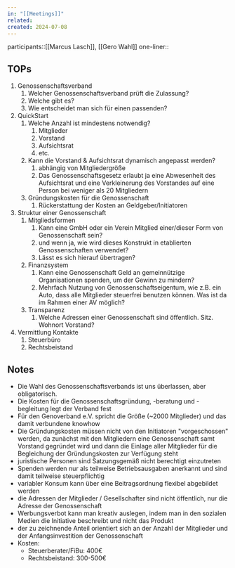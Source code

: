 ```yaml
---
in: "[[Meetings]]"
related: 
created: 2024-07-08
---
```

participants::[[Marcus Lasch]], [[Gero Wahl]]
one-liner::

## TOPs
1. Genossenschaftsverband
	1. Welcher Genossenschaftsverband prüft die Zulassung?
	2. Welche gibt es?
	3. Wie entscheidet man sich für einen passenden?
2. QuickStart 
	1. Welche Anzahl ist mindestens notwendig? 
		1. Mitglieder
		2. Vorstand
		3. Aufsichtsrat
		4. etc.
	2. Kann die Vorstand & Aufsichtsrat dynamisch angepasst werden? 
		1. abhängig von Mitgliedergröße 
		2. Das Genossenschaftsgesetz erlaubt ja eine Abwesenheit des Aufsichtsrat und eine Verkleinerung des Vorstandes auf eine Person bei weniger als 20 Mitgliedern
	3. Gründungskosten für die Genossenschaft 
		1. Rückerstattung der Kosten an Geldgeber/Initiatoren 
3. Struktur einer Genossenschaft 
	1. Mitgliedsformen
		1. Kann eine GmbH oder ein Verein Mitglied einer/dieser Form von Genossenschaft sein?
		2. und wenn ja, wie wird dieses Konstrukt in etablierten Genossenschaften verwendet? 
		3. Lässt es sich hierauf übertragen?
	2. Finanzsystem
		1. Kann eine Genossenschaft Geld an gemeinnützige Organisationen spenden, um der Gewinn zu mindern?
		2. Mehrfach Nutzung von Genossenschaftseigentum, wie z.B. ein Auto, dass alle Mitglieder steuerfrei benutzen können. Was ist da im Rahmen einer AV möglich?
	3. Transparenz
		1. Welche Adressen einer Genossenschaft sind öffentlich. Sitz. Wohnort Vorstand?
4. Vermittlung Kontakte
	1. Steuerbüro
	2. Rechtsbeistand

##  Notes

- Die Wahl des Genossenschaftsverbands ist uns überlassen, aber obligatorisch. 
- Die Kosten für die Genossenschaftsgründung, -beratung und -begleitung legt der Verband fest
- Für den Genoverband e.V. spricht die Größe (~2000 Mitglieder) und das damit verbundene knowhow
- Die Gründungskosten müssen nicht von den Initiatoren "vorgeschossen" werden, da zunächst mit den Mitgliedern eine Genossenschaft samt Vorstand gegründet wird und dann die Einlage aller Mitglieder für die Begleichung der Gründungskosten zur Verfügung steht
- juristische Personen sind Satzungsgemäß nicht berechtigt einzutreten
- Spenden werden nur als teilweise Betriebsausgaben anerkannt und sind damit teilweise steuerpflichtig
- variabler Konsum kann über eine Beitragsordnung flexibel abgebildet werden
- die Adressen der Mitglieder / Gesellschafter sind nicht öffentlich, nur die Adresse der Genossenschaft 
- Werbungsverbot kann man kreativ auslegen, indem man in den sozialen Medien die Initiative beschreibt und nicht das Produkt
- der zu zeichnende Anteil orientiert sich an der Anzahl der Mitglieder und der Anfangsinvestition der Genossenschaft 
- Kosten:
	- Steuerberater/FiBu: 400€
	- Rechtsbeistand: 300-500€
	
